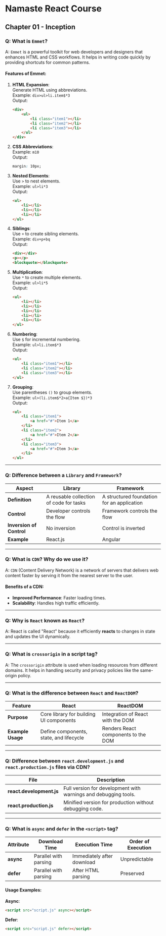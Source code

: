 # Namaste React Course

## Chapter 01 - Inception

### Q: What is `Emmet`?  
A: `Emmet` is a powerful toolkit for web developers and designers that enhances HTML and CSS workflows. It helps in writing code quickly by providing shortcuts for common patterns.

#### Features of Emmet:
1. **HTML Expansion**:  
   Generate HTML using abbreviations.  
   Example: `div>ul>li.item$*3`  
   Output:
   ```html
   <div>
       <ul>
           <li class="item1"></li>
           <li class="item2"></li>
           <li class="item3"></li>
       </ul>
   </div>
   ```

2. **CSS Abbreviations**:  
   Example: `m10`  
   Output:
   ```css
   margin: 10px;
   ```

3. **Nested Elements**:  
   Use `>` to nest elements.  
   Example: `ul>li*3`  
   Output:
   ```html
   <ul>
       <li></li>
       <li></li>
       <li></li>
   </ul>
   ```

4. **Siblings**:  
   Use `+` to create sibling elements.  
   Example: `div+p+bq`  
   Output:
   ```html
   <div></div>
   <p></p>
   <blockquote></blockquote>
   ```

5. **Multiplication**:  
   Use `*` to create multiple elements.  
   Example: `ul>li*5`  
   Output:
   ```html
   <ul>
       <li></li>
       <li></li>
       <li></li>
       <li></li>
       <li></li>
   </ul>
   ```

6. **Numbering**:  
   Use `$` for incremental numbering.  
   Example: `ul>li.item$*3`  
   Output:
   ```html
   <ul>
       <li class="item1"></li>
       <li class="item2"></li>
       <li class="item3"></li>
   </ul>
   ```

7. **Grouping**:  
   Use parentheses `()` to group elements.  
   Example: `ul>(li.item$*2>a{Item $})*3`  
   Output:
   ```html
   <ul>
       <li class="item1">
           <a href="#">Item 1</a>
       </li>
       <li class="item2">
           <a href="#">Item 2</a>
       </li>
       <li class="item3">
           <a href="#">Item 3</a>
       </li>
   </ul>
   ```

---

### Q: Difference between a `Library` and `Framework`?  
| Aspect                   | Library                                 | Framework                                 |
|--------------------------|-----------------------------------------|-------------------------------------------|
| **Definition**           | A reusable collection of code for tasks | A structured foundation for an application|
| **Control**              | Developer controls the flow             | Framework controls the flow               |
| **Inversion of Control** | No inversion                            | Control is inverted                       |
| **Example**              | React.js                                | Angular                                   |

---

### Q: What is `CDN`? Why do we use it?  
A: `CDN` (Content Delivery Network) is a network of servers that delivers web content faster by serving it from the nearest server to the user.

#### Benefits of a CDN:
- **Improved Performance**: Faster loading times.
- **Scalability**: Handles high traffic efficiently.

---

### Q: Why is `React` known as `React`?  
A: React is called "React" because it efficiently **reacts** to changes in state and updates the UI dynamically.

---

### Q: What is `crossorigin` in a script tag?  
A: The `crossorigin` attribute is used when loading resources from different domains. It helps in handling security and privacy policies like the same-origin policy.

---

### Q: What is the difference between `React` and `ReactDOM`?  
| Feature           | React                                   | ReactDOM                                 |
|-------------------|-----------------------------------------|------------------------------------------|
| **Purpose**       | Core library for building UI components | Integration of React with the DOM        |
| **Example Usage** | Define components, state, and lifecycle | Renders React components to the DOM      |

---

### Q: Difference between `react.development.js` and `react.production.js` files via CDN?  
| File                     | Description                                                     |
|--------------------------|-----------------------------------------------------------------|
| **react.development.js** | Full version for development with warnings and debugging tools. |
| **react.production.js**  | Minified version for production without debugging code.         |

---

### Q: What is `async` and `defer` in the `<script>` tag?  
| Attribute          | Download Time          | Execution Time             | Order of Execution |
|--------------------|------------------------|----------------------------|--------------------|
| **async**          | Parallel with parsing  | Immediately after download | Unpredictable      |
| **defer**          | Parallel with parsing  | After HTML parsing         | Preserved          |

#### Usage Examples:  
**Async**:  
```html
<script src="script.js" async></script>
```

**Defer**:  
```html
<script src="script.js" defer></script>
```

